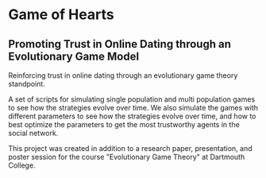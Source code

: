 # Game of Hearts

## Promoting Trust in Online Dating through an Evolutionary Game Model

Reinforcing trust in online dating through an evolutionary game theory standpoint.

A set of scripts for simulating single population and multi population games to see how the strategies evolve over time. We also simulate the games with different parameters to see how the strategies evolve over time, and how to best optimize the parameters to get the most trustworthy agents in the social network.

This project was created in addition to a research paper, presentation, and poster session for the course "Evolutionary Game Theory" at Dartmouth College.
